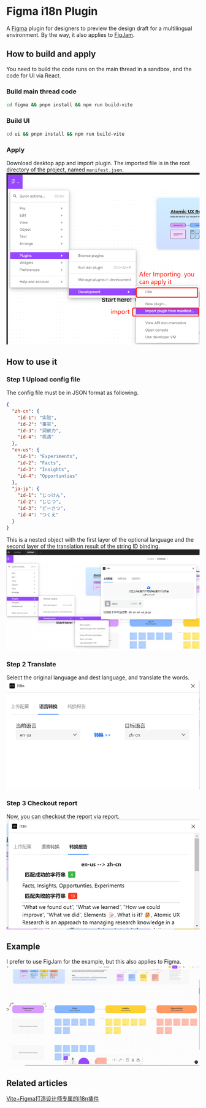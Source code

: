 # Figma i18n Plugin
A [Figma](https://www.figma.com/) plugin for designers to preview the design draft for a multilingual environment. By the way, it also applies to [FigJam](https://www.figma.com/figjam/).

## How to build and apply
You need to build the code runs on the main thread in a sandbox, and the code for UI via React.
### Build main thread code
```bash
cd figma && pnpm install && npm run build-vite
```
### Build UI
```bash
cd ui && pnpm install && npm run build-vite
```
### Apply
Download desktop app and import plugin. The imported file is in the root directory of the project, named `manifest.json`.
![apply](docs/apply.png)

## How to use it

### Step 1 Upload config file
The config file must be in JSON format as following.
```json
{
  "zh-cn": {
    "id-1": "实验",
    "id-2": "事实",
    "id-3": "洞察力",
    "id-4": "机遇"
  },
  "en-us": {
    "id-1": "Experiments",
    "id-2": "Facts",
    "id-3": "Insights",
    "id-4": "Opportunties"
  },
  "ja-jp": {
    "id-1": "じっけん",
    "id-2": "じじつ",
    "id-3": "どーさつ",
    "id-4": "つくえ"
  }
}

```

This is a nested object with the first layer of the optional language and the second layer of the translation result of the string ID binding. 
![upload](docs/upload.png)

### Step 2 Translate
Select the original language and dest language, and translate the words.
![transform](docs/transform.png)

### Step 3 Checkout report
Now, you can checkout the report via report.
![report](docs/report.png)

## Example
I prefer to use FigJam for the example, but this also applies to Figma.
![example](docs/example.gif)

## Related articles
[Vite+Figma打造设计师专属的i18n插件](https://juejin.cn/post/7089313857235058719/)